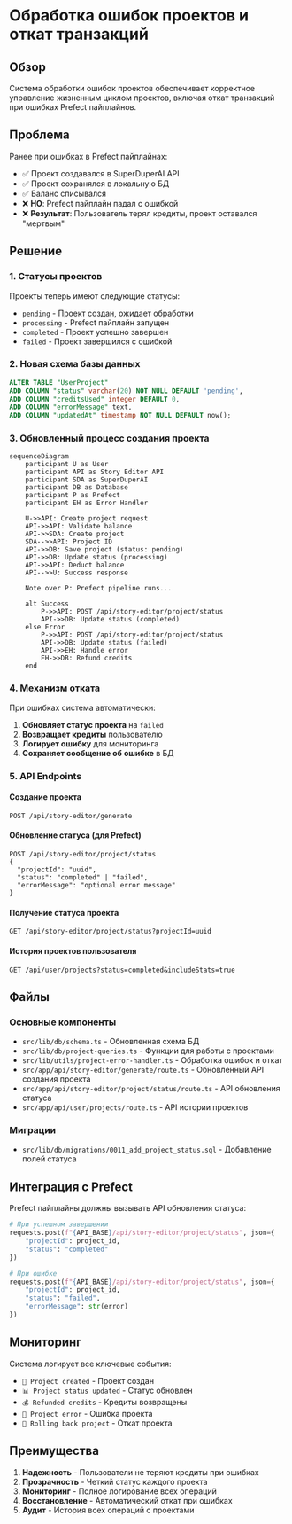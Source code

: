 # Обработка ошибок проектов и откат транзакций

## Обзор

Система обработки ошибок проектов обеспечивает корректное управление жизненным циклом проектов, включая откат транзакций при ошибках Prefect пайплайнов.

## Проблема

Ранее при ошибках в Prefect пайплайнах:
- ✅ Проект создавался в SuperDuperAI API
- ✅ Проект сохранялся в локальную БД
- ✅ Баланс списывался
- ❌ **НО**: Prefect пайплайн падал с ошибкой
- ❌ **Результат**: Пользователь терял кредиты, проект оставался "мертвым"

## Решение

### 1. Статусы проектов

Проекты теперь имеют следующие статусы:

- `pending` - Проект создан, ожидает обработки
- `processing` - Prefect пайплайн запущен
- `completed` - Проект успешно завершен
- `failed` - Проект завершился с ошибкой

### 2. Новая схема базы данных

```sql
ALTER TABLE "UserProject" 
ADD COLUMN "status" varchar(20) NOT NULL DEFAULT 'pending',
ADD COLUMN "creditsUsed" integer DEFAULT 0,
ADD COLUMN "errorMessage" text,
ADD COLUMN "updatedAt" timestamp NOT NULL DEFAULT now();
```

### 3. Обновленный процесс создания проекта

```mermaid
sequenceDiagram
    participant U as User
    participant API as Story Editor API
    participant SDA as SuperDuperAI
    participant DB as Database
    participant P as Prefect
    participant EH as Error Handler

    U->>API: Create project request
    API->>API: Validate balance
    API->>SDA: Create project
    SDA-->>API: Project ID
    API->>DB: Save project (status: pending)
    API->>DB: Update status (processing)
    API->>API: Deduct balance
    API-->>U: Success response
    
    Note over P: Prefect pipeline runs...
    
    alt Success
        P->>API: POST /api/story-editor/project/status
        API->>DB: Update status (completed)
    else Error
        P->>API: POST /api/story-editor/project/status
        API->>DB: Update status (failed)
        API->>EH: Handle error
        EH->>DB: Refund credits
    end
```

### 4. Механизм отката

При ошибках система автоматически:

1. **Обновляет статус проекта** на `failed`
2. **Возвращает кредиты** пользователю
3. **Логирует ошибку** для мониторинга
4. **Сохраняет сообщение об ошибке** в БД

### 5. API Endpoints

#### Создание проекта
```
POST /api/story-editor/generate
```

#### Обновление статуса (для Prefect)
```
POST /api/story-editor/project/status
{
  "projectId": "uuid",
  "status": "completed" | "failed",
  "errorMessage": "optional error message"
}
```

#### Получение статуса проекта
```
GET /api/story-editor/project/status?projectId=uuid
```

#### История проектов пользователя
```
GET /api/user/projects?status=completed&includeStats=true
```

## Файлы

### Основные компоненты

- `src/lib/db/schema.ts` - Обновленная схема БД
- `src/lib/db/project-queries.ts` - Функции для работы с проектами
- `src/lib/utils/project-error-handler.ts` - Обработка ошибок и откат
- `src/app/api/story-editor/generate/route.ts` - Обновленный API создания проекта
- `src/app/api/story-editor/project/status/route.ts` - API обновления статуса
- `src/app/api/user/projects/route.ts` - API истории проектов

### Миграции

- `src/lib/db/migrations/0011_add_project_status.sql` - Добавление полей статуса

## Интеграция с Prefect

Prefect пайплайны должны вызывать API обновления статуса:

```python
# При успешном завершении
requests.post(f"{API_BASE}/api/story-editor/project/status", json={
    "projectId": project_id,
    "status": "completed"
})

# При ошибке
requests.post(f"{API_BASE}/api/story-editor/project/status", json={
    "projectId": project_id,
    "status": "failed",
    "errorMessage": str(error)
})
```

## Мониторинг

Система логирует все ключевые события:

- `💾 Project created` - Проект создан
- `📊 Project status updated` - Статус обновлен
- `💰 Refunded credits` - Кредиты возвращены
- `🚨 Project error` - Ошибка проекта
- `🔄 Rolling back project` - Откат проекта

## Преимущества

1. **Надежность** - Пользователи не теряют кредиты при ошибках
2. **Прозрачность** - Четкий статус каждого проекта
3. **Мониторинг** - Полное логирование всех операций
4. **Восстановление** - Автоматический откат при ошибках
5. **Аудит** - История всех операций с проектами


